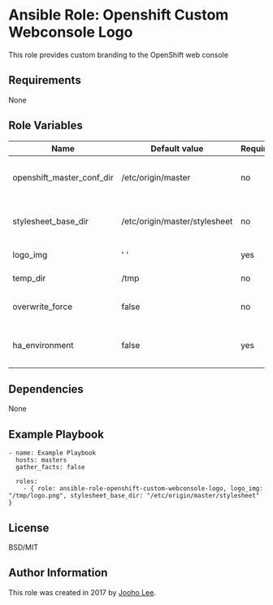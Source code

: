 Ansible Role: Openshift Custom Webconsole Logo
=========

This role provides custom branding to the OpenShift web console

Requirements
------------
None

Role Variables
--------------

| Name                      | Default value                         |        Requird       | Description                                                                 |
|---------------------------|---------------------------------------|----------------------|-----------------------------------------------------------------------------|
| openshift_master_conf_dir | /etc/origin/master                    |         no           | Where openshift configuation dir is                                         |
| stylesheet_base_dir       | /etc/origin/master/stylesheet         |         no           | Where css/image file will place                                             |
| logo_img                  | ' '                                   |         yes          | Logo image path                                                             |
| temp_dir                  | /tmp                                  |         no           | Temp directory                                                              |
| overwrite_force           | false                                 |         no           | Overwrite all static files                                                  |
| ha_environment            | false                                 |         yes          | Is this a multi-master environment                                          |

Dependencies
------------

None



Example Playbook
----------------
~~~
- name: Example Playbook
  hosts: masters
  gather_facts: false

  roles:
    - { role: ansible-role-openshift-custom-webconsole-logo, logo_img: "/tmp/logo.png", stylesheet_base_dir: "/etc/origin/master/stylesheet" }
~~~

License
-------

BSD/MIT

Author Information
------------------

This role was created in 2017 by [Jooho Lee](http://github.com/jooho).

